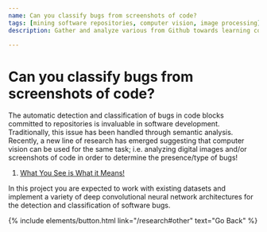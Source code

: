 ```yaml
---
name: Can you classify bugs from screenshots of code?
tags: [mining software repositories, computer vision, image processing]
description: Gather and analyze various from Github towards learning contributions contributions of users and uses quality indicators in these contributions. 

---
```


# Can you classify bugs from screenshots of code?

The automatic detection and classification of bugs in code blocks committed to repositories is invaluable in software development. Traditionally, this issue has been handled through semantic analysis. Recently, a new line of research has emerged suggesting that computer vision can be used for the same task; i.e. analyzing digital images and/or screenshots of code in order to determine the presence/type of bugs! 
1. [What You See is What it Means!](https://dl.acm.org/doi/pdf/10.1145/3485135)

In this project you are expected to work with existing datasets and implement a variety of deep convolutional neural network architectures for the detection and classification of software bugs.


<!-- ![preview](/img/overview.png) -->


<p class="text-center">
{% include elements/button.html link="/research#other" text="Go Back" %}
</p>